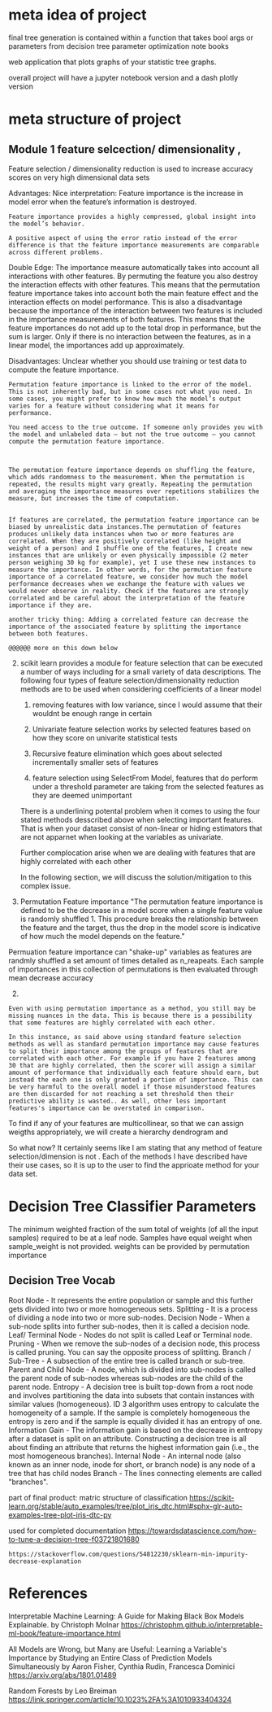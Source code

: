 # meta idea of project 
final tree generation is contained within a function that takes bool args or parameters from decision tree parameter optimization note books


web application that plots graphs of your statistic tree graphs.

overall project will have a jupyter notebook version and a dash plotly version

# meta structure of project


## Module 1 feature selcection/ dimensionality , 
Feature selection / dimensionality reduction is used to increase accuracy scores on very high dimensional data sets 

Advantages: 
    Nice interpretation: Feature importance is the increase in model error when the feature’s information is destroyed.

    Feature importance provides a highly compressed, global insight into the model’s behavior.

    A positive aspect of using the error ratio instead of the error difference is that the feature importance measurements are comparable across different problems.
Double Edge:
    The importance measure automatically takes into account all interactions with other features. By permuting the feature you also destroy the interaction effects with other features. This means that the permutation feature importance takes into account both the main feature effect and the interaction effects on model performance. This is also a disadvantage because the importance of the interaction between two features is included in the importance measurements of both features. This means that the feature importances do not add up to the total drop in performance, but the sum is larger. Only if there is no interaction between the features, as in a linear model, the importances add up approximately.

Disadvantages:
    Unclear whether you should use training or test data to compute the feature importance.

    Permutation feature importance is linked to the error of the model. This is not inherently bad, but in some cases not what you need. In some cases, you might prefer to know how much the model’s output varies for a feature without considering what it means for performance. 

    You need access to the true outcome. If someone only provides you with the model and unlabeled data – but not the true outcome – you cannot compute the permutation feature importance.



    The permutation feature importance depends on shuffling the feature, which adds randomness to the measurement. When the permutation is repeated, the results might vary greatly. Repeating the permutation and averaging the importance measures over repetitions stabilizes the measure, but increases the time of computation.


    If features are correlated, the permutation feature importance can be biased by unrealistic data instances.The permutation of features produces unlikely data instances when two or more features are correlated. When they are positively correlated (like height and weight of a person) and I shuffle one of the features, I create new instances that are unlikely or even physically impossible (2 meter person weighing 30 kg for example), yet I use these new instances to measure the importance. In other words, for the permutation feature importance of a correlated feature, we consider how much the model performance decreases when we exchange the feature with values we would never observe in reality. Check if the features are strongly correlated and be careful about the interpretation of the feature importance if they are.

    another tricky thing: Adding a correlated feature can decrease the importance of the associated feature by splitting the importance between both features. 

    @@@@@@ more on this down below


2. scikit learn provides a module for feature selection that can be executed a number of ways including for a small variety of data descriptions. The following four types of feature selection/dimensionality reduction methods are to be used when considering coefficients of a linear model

    1. removing features with low variance, since I would assume that their wouldnt be enough range in certain

    2. Univariate feature selection works by selected features based on how they score on univarite statistical tests

    3. Recursive feature elimination which goes about selected incrementally smaller sets of features

    4. feature selection using SelectFrom Model, features that do perform under a threshold parameter are taking from the selected features as they are deemed unimportant

    There is a underlining potental problem when it comes to using the four stated methods desscribed above when selecting important features. That is when your dataset consist of non-linear or hiding estimators that are not apparnet when looking at the variables as univariate. 

    Further complocation arise when we are dealing with features that are highly correlated with each other

    In the following section, we will discuss the solution/mitigation to this complex issue.

2. Permutation Feature importance
"The permutation feature importance is defined to be the decrease in a model score when a single feature value is randomly shuffled 1. This procedure breaks the relationship between the feature and the target, thus the drop in the model score is indicative of how much the model depends on the feature."

Permuation feature importance can "shake-up" variables as features are randmly shuffled  a set amount of times detailed as n_reapeats. Each sample of importances in this collection of permutations is then evaluated through mean decrease accuracy
    
2. 
    
    Even with using permutation importance as a method, you still may be missing nuances in the data. This is because there is a possibility that some features are highly correlated with each other.

    In this instance, as said above using standard feature selection methods as well as standard permutation importance may cause features to split their importance among the groups of features that are correlated with each other. For example if you have 2 features among 30 that are highly correlated, then the scorer will assign a similar amount of performance that individually each feature should earn, but instead the each one is only granted a portion of importance. This can be very harmful to the overall model if those misunderstood features are then discarded for not reaching a set threshold then their predictive ability is wasted.. As well, other less important features's importance can be overstated in comparison.


To find if any of your features are multicollinear, so that we can assign weigths appropriately, we will create a hierarchy dendrogram and



So what now? It certainly seems like I am stating that any method of feature selection/dimension is not          . Each of the methods I have described have their use cases, so it is up to the user to find the apprioate method for your data set. 




# Decision Tree Classifier Parameters

The minimum weighted fraction of the sum total of weights (of all the input samples) required to be at a leaf node. Samples have equal weight when sample_weight is not provided. weights can be provided by permutation importance

## Decision Tree Vocab
Root Node - It represents the entire population or sample and this further gets divided into two or more homogeneous sets.
Splitting - It is a process of dividing a node into two or more sub-nodes.
Decision Node - When a sub-node splits into further sub-nodes, then it is called a decision node.
Leaf/ Terminal Node - Nodes do not split is called Leaf or Terminal node.
Pruning - When we remove the sub-nodes of a decision node, this process is called pruning. You can say the opposite process of splitting.
Branch / Sub-Tree - A subsection of the entire tree is called branch or sub-tree.
Parent and Child Node - A node, which is divided into sub-nodes is called the parent node of sub-nodes whereas sub-nodes are the child of the parent node.
Entropy - A decision tree is built top-down from a root node and involves partitioning the data into subsets that contain instances with similar values (homogeneous). ID 3 algorithm uses entropy to calculate the homogeneity of a sample. If the sample is completely homogeneous the entropy is zero and if the sample is equally divided it has an entropy of one.
Information Gain - The information gain is based on the decrease in entropy after a dataset is split on an attribute. Constructing a decision tree is all about finding an attribute that returns the highest information gain (i.e., the most homogeneous branches).
Internal Node - An internal node (also known as an inner node, inode for short, or branch node) is any node of a tree that has child nodes 
Branch - The lines connecting elements are called "branches".








part of final product: matric structure of classification
    https://scikit-learn.org/stable/auto_examples/tree/plot_iris_dtc.html#sphx-glr-auto-examples-tree-plot-iris-dtc-py



used for completed documentation
    https://towardsdatascience.com/how-to-tune-a-decision-tree-f03721801680

    https://stackoverflow.com/questions/54812230/sklearn-min-impurity-decrease-explanation




# References
Interpretable Machine Learning: A Guide for Making Black Box Models Explainable.
by
Christoph Molnar
https://christophm.github.io/interpretable-ml-book/feature-importance.html


All Models are Wrong, but Many are Useful: Learning a Variable's Importance by Studying an Entire Class of Prediction Models Simultaneously
by
Aaron Fisher, Cynthia Rudin, Francesca Dominici
https://arxiv.org/abs/1801.01489


Random Forests
by
Leo Breiman
https://link.springer.com/article/10.1023%2FA%3A1010933404324
